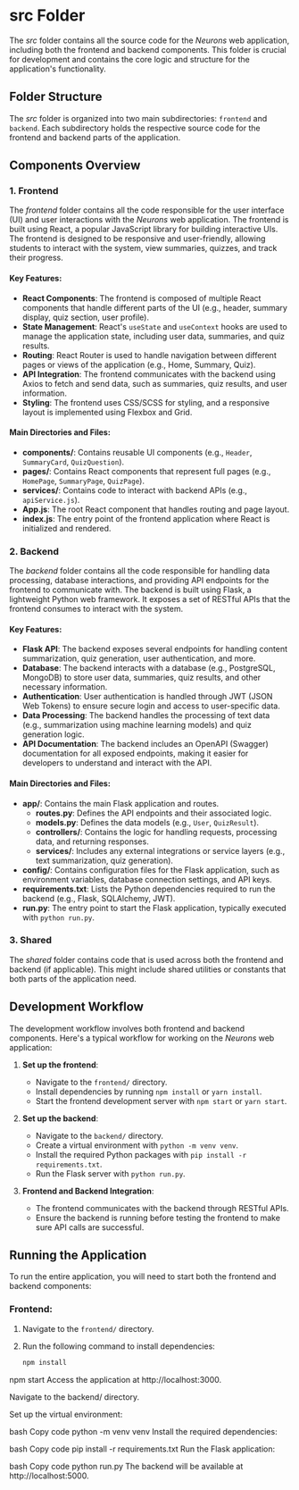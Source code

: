 # src Folder

The *src* folder contains all the source code for the *Neurons* web application, including both the frontend and backend components. This folder is crucial for development and contains the core logic and structure for the application's functionality.

## Folder Structure

The *src* folder is organized into two main subdirectories: `frontend` and `backend`. Each subdirectory holds the respective source code for the frontend and backend parts of the application.


## Components Overview

### 1. **Frontend**

The *frontend* folder contains all the code responsible for the user interface (UI) and user interactions with the *Neurons* web application. The frontend is built using React, a popular JavaScript library for building interactive UIs. The frontend is designed to be responsive and user-friendly, allowing students to interact with the system, view summaries, quizzes, and track their progress.

#### Key Features:
- **React Components**: The frontend is composed of multiple React components that handle different parts of the UI (e.g., header, summary display, quiz section, user profile).
- **State Management**: React's `useState` and `useContext` hooks are used to manage the application state, including user data, summaries, and quiz results.
- **Routing**: React Router is used to handle navigation between different pages or views of the application (e.g., Home, Summary, Quiz).
- **API Integration**: The frontend communicates with the backend using Axios to fetch and send data, such as summaries, quiz results, and user information.
- **Styling**: The frontend uses CSS/SCSS for styling, and a responsive layout is implemented using Flexbox and Grid.

#### Main Directories and Files:
- **components/**: Contains reusable UI components (e.g., `Header`, `SummaryCard`, `QuizQuestion`).
- **pages/**: Contains React components that represent full pages (e.g., `HomePage`, `SummaryPage`, `QuizPage`).
- **services/**: Contains code to interact with backend APIs (e.g., `apiService.js`).
- **App.js**: The root React component that handles routing and page layout.
- **index.js**: The entry point of the frontend application where React is initialized and rendered.

### 2. **Backend**

The *backend* folder contains all the code responsible for handling data processing, database interactions, and providing API endpoints for the frontend to communicate with. The backend is built using Flask, a lightweight Python web framework. It exposes a set of RESTful APIs that the frontend consumes to interact with the system.

#### Key Features:
- **Flask API**: The backend exposes several endpoints for handling content summarization, quiz generation, user authentication, and more.
- **Database**: The backend interacts with a database (e.g., PostgreSQL, MongoDB) to store user data, summaries, quiz results, and other necessary information.
- **Authentication**: User authentication is handled through JWT (JSON Web Tokens) to ensure secure login and access to user-specific data.
- **Data Processing**: The backend handles the processing of text data (e.g., summarization using machine learning models) and quiz generation logic.
- **API Documentation**: The backend includes an OpenAPI (Swagger) documentation for all exposed endpoints, making it easier for developers to understand and interact with the API.

#### Main Directories and Files:
- **app/**: Contains the main Flask application and routes.
  - **routes.py**: Defines the API endpoints and their associated logic.
  - **models.py**: Defines the data models (e.g., `User`, `QuizResult`).
  - **controllers/**: Contains the logic for handling requests, processing data, and returning responses.
  - **services/**: Includes any external integrations or service layers (e.g., text summarization, quiz generation).
- **config/**: Contains configuration files for the Flask application, such as environment variables, database connection settings, and API keys.
- **requirements.txt**: Lists the Python dependencies required to run the backend (e.g., Flask, SQLAlchemy, JWT).
- **run.py**: The entry point to start the Flask application, typically executed with `python run.py`.

### 3. **Shared**

The *shared* folder contains code that is used across both the frontend and backend (if applicable). This might include shared utilities or constants that both parts of the application need.

## Development Workflow

The development workflow involves both frontend and backend components. Here's a typical workflow for working on the *Neurons* web application:

1. **Set up the frontend**: 
   - Navigate to the `frontend/` directory.
   - Install dependencies by running `npm install` or `yarn install`.
   - Start the frontend development server with `npm start` or `yarn start`.

2. **Set up the backend**:
   - Navigate to the `backend/` directory.
   - Create a virtual environment with `python -m venv venv`.
   - Install the required Python packages with `pip install -r requirements.txt`.
   - Run the Flask server with `python run.py`.

3. **Frontend and Backend Integration**:
   - The frontend communicates with the backend through RESTful APIs.
   - Ensure the backend is running before testing the frontend to make sure API calls are successful.

## Running the Application

To run the entire application, you will need to start both the frontend and backend components:

### Frontend:
1. Navigate to the `frontend/` directory.
2. Run the following command to install dependencies:

   ```bash
   npm install

npm start
Access the application at http://localhost:3000.

Navigate to the backend/ directory.

Set up the virtual environment:

bash
Copy code
python -m venv venv
Install the required dependencies:

bash
Copy code
pip install -r requirements.txt
Run the Flask application:

bash
Copy code
python run.py
The backend will be available at http://localhost:5000.


